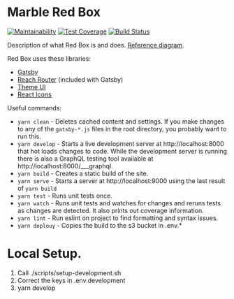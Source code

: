 # Marble Red Box

[![Maintainability](https://api.codeclimate.com/v1/badges/261cd264e5bba50fe394/maintainability)](https://codeclimate.com/github/ndlib/marble-redbox/maintainability)
[![Test Coverage](https://api.codeclimate.com/v1/badges/261cd264e5bba50fe394/test_coverage)](https://codeclimate.com/github/ndlib/marble-redbox/test_coverage)
[![Build Status](https://travis-ci.org/ndlib/marble-redbox.svg?branch=master)](https://travis-ci.org/ndlib/marble-redbox)

Description of what Red Box is and does. [Reference diagram](https://projects.invisionapp.com/freehand/document/pOlUlLdlz).

Red Box uses these libraries:

- [Gatsby](https://www.gatsbyjs.com/)
- [Reach Router](https://reach.tech/router) (included with Gatsby)
- [Theme UI](https://theme-ui.com/)
- [React Icons](https://react-icons.github.io/react-icons/)

Useful commands:

- `yarn clean` - Deletes cached content and settings. If you make changes to any of the `gatsby-*.js` files in the root directory, you probably want to run this.
- `yarn develop` - Starts a live development server at http://localhost:8000 that hot loads changes to code. While the development server is running there is also a GraphQL testing tool available at http://localhost:8000/___graphql.
- `yarn build` - Creates a static build of the site.
- `yarn serve` - Starts a server at http://localhost:9000 using the last result of `yarn build`
- `yarn test` - Runs unit tests once.
- `yarn watch` - Runs unit tests and watches for changes and reruns tests as changes are detected. It also prints out coverage information.
- `yarn lint` - Run eslint on project to find formatting and syntax issues.
- `yarn deplouy` - Copies the build to the s3 bucket in .env.*

# Local Setup.

1. Call ./scripts/setup-development.sh
2. Correct the keys in .env.development
3. yarn develop

